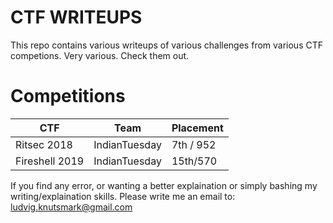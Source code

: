 # CTF WRITEUPS

This repo contains various writeups of various challenges from various CTF competions. Very various. Check them out. 

# Competitions
| CTF           | Team            | Placement | 
| ------------- | ----------------|-----------|
| Ritsec 2018   | IndianTuesday   | 7th / 952 |
| Fireshell 2019| IndianTuesday   | 15th/570  |

If you find any error, or wanting a better explaination or simply bashing my writing/explaination skills. Please write me an email to: ludvig.knutsmark@gmail.com
